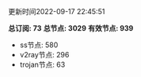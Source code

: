更新时间2022-09-17 22:45:51

**总订阅: 73**
**总节点: 3029**
**有效节点: 939**
- ss节点: 580
- v2ray节点: 296
- trojan节点: 63
